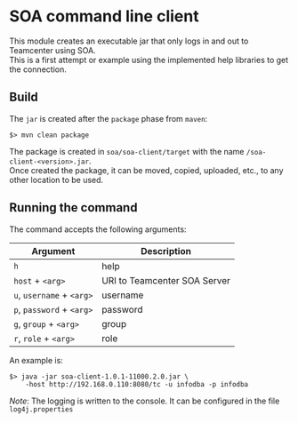# SOA command line client

This module creates an executable jar that only logs in and out to Teamcenter using SOA.    
This is a first attempt or example using the implemented help libraries to get the connection.

## Build
The ```jar``` is created after the ```package``` phase from ```maven```:

    $> mvn clean package

The package is created in ```soa/soa-client/target``` with the name ```/soa-client-<version>.jar```.    
Once created the package, it can be moved, copied, uploaded, etc., to any other location to be used.

## Running the command
The command accepts the following arguments:

Argument | Description
--- | ---
```h``` | help
```host``` + ```<arg>``` | URI to Teamcenter SOA Server
```u```, ```username``` + ```<arg>``` | username
```p```, ```password``` + ```<arg>``` | password
```g```, ```group``` + ```<arg>``` | group
```r```, ```role``` + ```<arg>``` | role

An example is:

    $> java -jar soa-client-1.0.1-11000.2.0.jar \ 
        -host http://192.168.0.110:8080/tc -u infodba -p infodba
    
_Note_: The logging is written to the console. It can be configured in the file ```log4j.properties```
